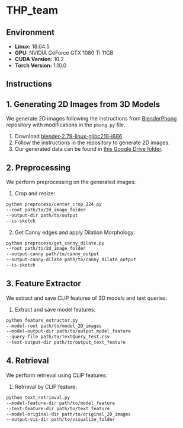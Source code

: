# THP_team

## Environment

- **Linux:** 18.04.5
- **GPU:** NVIDIA GeForce GTX 1080 Ti 11GB
- **CUDA Version:** 10.2
- **Torch Version:** 1.10.0

## Instructions

## 1. Generating 2D Images from 3D Models

We generate 2D images following the instructions from [BlenderPhong](https://github.com/WeiTang114/BlenderPhong) repository with modifications in the `phong.py` file.

1. Download [blender-2.79-linux-glibc219-i686](https://www.blender.org/).
2. Follow the instructions in the repository to generate 2D images.
3. Our generated data can be found in [this Google Drive folder](https://drive.google.com/drive/folders/1njdHzfOZxfTJoWndiAM1aQqSdxUz2Io4?usp=sharing).

## 2. Preprocessing

We perform preprocessing on the generated images:

1. Crop and resize:
```bash
python preprocess/center_crop_224.py
--root path/to/2d_image_folder
--output-dir path/to/output
--is-sketch
```


2. Get Canny edges and apply Dilation Morphology:
```bash
python preprocess/get_canny_dilate.py
--root path/to/2d_image_folder
--output-canny path/to/canny_output
--output-canny-dilate path/to/canny_dilate_output
--is-sketch
```

## 3. Feature Extractor

We extract and save CLIP features of 3D models and text queries:

1. Extract and save model features:
```bash
python feature_extractor.py
--model-root path/to/model_2D_images
--model-output-dir path/to/output_model_feature
--query-file path/to/TextQuery_Test.csv
--text-output-dir path/to/output_text_feature
```

## 4. Retrieval

We perform retrieval using CLIP features:

1. Retrieval by CLIP feature:
```bash
python text_retrieval.py
--model-feature-dir path/to/model_feature
--text-feature-dir path/to/text_feature
--model-original-dir path/to/original_2D_images
--output-vis-dir path/to/visualize_folder
```